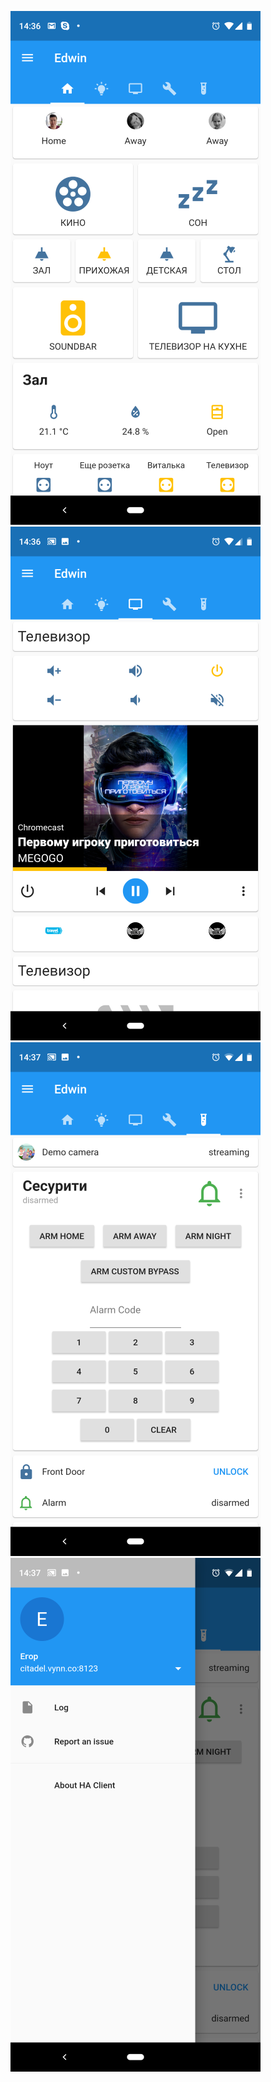 ![](/assets/images/scr_main.png) ![](/assets/images/scr_media.png) ![](/assets/images/scr_alarm.png) ![](/assets/images/scr_menu.png)

